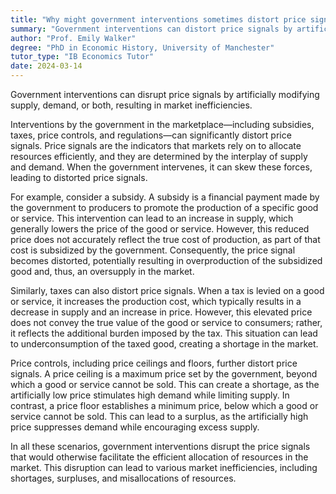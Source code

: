 ```yaml
---
title: "Why might government interventions sometimes distort price signals?"
summary: "Government interventions can distort price signals by artificially altering supply, demand, or both, leading to market inefficiencies."
author: "Prof. Emily Walker"
degree: "PhD in Economic History, University of Manchester"
tutor_type: "IB Economics Tutor"
date: 2024-03-14
---
```


Government interventions can disrupt price signals by artificially modifying supply, demand, or both, resulting in market inefficiencies.

Interventions by the government in the marketplace—including subsidies, taxes, price controls, and regulations—can significantly distort price signals. Price signals are the indicators that markets rely on to allocate resources efficiently, and they are determined by the interplay of supply and demand. When the government intervenes, it can skew these forces, leading to distorted price signals.

For example, consider a subsidy. A subsidy is a financial payment made by the government to producers to promote the production of a specific good or service. This intervention can lead to an increase in supply, which generally lowers the price of the good or service. However, this reduced price does not accurately reflect the true cost of production, as part of that cost is subsidized by the government. Consequently, the price signal becomes distorted, potentially resulting in overproduction of the subsidized good and, thus, an oversupply in the market.

Similarly, taxes can also distort price signals. When a tax is levied on a good or service, it increases the production cost, which typically results in a decrease in supply and an increase in price. However, this elevated price does not convey the true value of the good or service to consumers; rather, it reflects the additional burden imposed by the tax. This situation can lead to underconsumption of the taxed good, creating a shortage in the market.

Price controls, including price ceilings and floors, further distort price signals. A price ceiling is a maximum price set by the government, beyond which a good or service cannot be sold. This can create a shortage, as the artificially low price stimulates high demand while limiting supply. In contrast, a price floor establishes a minimum price, below which a good or service cannot be sold. This can lead to a surplus, as the artificially high price suppresses demand while encouraging excess supply.

In all these scenarios, government interventions disrupt the price signals that would otherwise facilitate the efficient allocation of resources in the market. This disruption can lead to various market inefficiencies, including shortages, surpluses, and misallocations of resources.
    